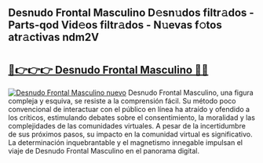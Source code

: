 ## Desnudo Frontal Masculino D𝚎sn𝚞dos filtr𝚊dos - Parts-qod Vid𝚎os filtr𝚊dos - N𝚞evas f𝚘tos atr𝚊ctivas ndm2V

# <h2><a href="http://mb2txc.tromn.icu/?c=Desnudo+Frontal+Masculino">🔗👉👉👉 Desnudo Frontal Masculino 🔗🔗</a></h2>

[![Desnudo Frontal Masculino nuevo](https://i.imgur.com/pEAQMta.gif)](http://mb2txc.tromn.icu/?c=Desnudo+Frontal+Masculino)
Desnudo Frontal Masculino, una figura compleja y esquiva, se resiste a la comprensión fácil. Su método poco convencional de interactuar con el público en línea ha atraído y ofendido a los críticos, estimulando debates sobre el consentimiento, la moralidad y las complejidades de las comunidades virtuales. A pesar de la incertidumbre de sus próximos pasos, su impacto en la comunidad virtual es significativo. La determinación inquebrantable y el magnetismo innegable impulsan el viaje de Desnudo Frontal Masculino en el panorama digital.
